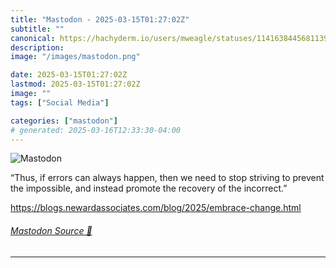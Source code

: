 ```yaml
---
title: "Mastodon - 2025-03-15T01:27:02Z"
subtitle: ""
canonical: https://hachyderm.io/users/mweagle/statuses/114163844568113925
description:
image: "/images/mastodon.png"

date: 2025-03-15T01:27:02Z
lastmod: 2025-03-15T01:27:02Z
image: ""
tags: ["Social Media"]

categories: ["mastodon"]
# generated: 2025-03-16T12:33:30-04:00
---
```

![Mastodon](/images/mastodon.png)

<p>“Thus, if errors can always happen, then we need to stop striving to prevent the impossible, and instead promote the recovery of the incorrect.”</p><p><a href="https://blogs.newardassociates.com/blog/2025/embrace-change.html" target="_blank" rel="nofollow noopener noreferrer" translate="no"><span class="invisible">https://</span><span class="ellipsis">blogs.newardassociates.com/blo</span><span class="invisible">g/2025/embrace-change.html</span></a></p>


###### [Mastodon Source 🐘](https://hachyderm.io/@mweagle/114163844568113925)

___
